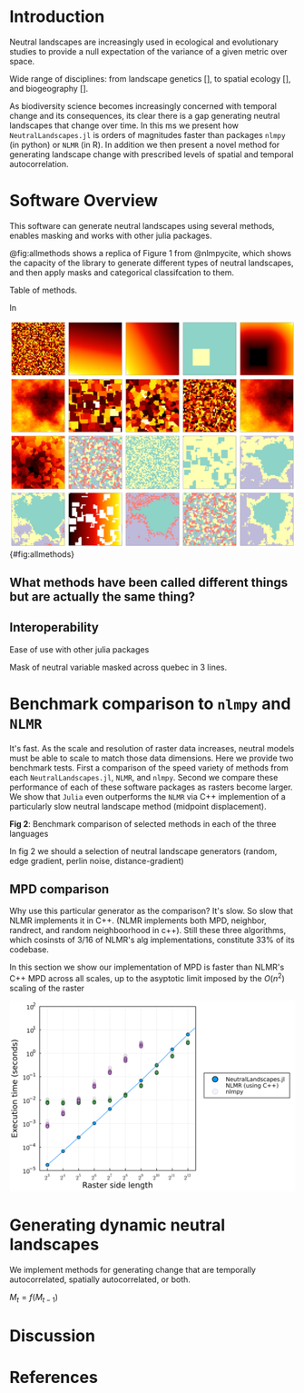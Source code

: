 # Introduction

Neutral landscapes are increasingly used in ecological and evolutionary studies to provide a 
null expectation of the variance of a given metric over space.


Wide range of disciplines: from landscape genetics [], to spatial ecology [], and biogeography [].


As biodiversity science becomes increasingly concerned with temporal change
and its consequences, its clear there is a gap generating neutral landscapes
that change over time. In this ms we present how `NeutralLandscapes.jl` is
orders of magnitudes faster than packages `nlmpy` (in python) or `NLMR` (in R).
In addition we then present a novel method for generating landscape change with prescribed 
levels of spatial and temporal autocorrelation.


# Software Overview

This software can generate neutral landscapes using several methods, enables 
masking and works with other julia packages.

@fig:allmethods shows a replica of Figure 1 from @nlmpycite, which shows the 
capacity of the library to generate different types of neutral landscapes,
and then apply masks and categorical classifcation to them.

Table of methods.

In

![Recreation of the figure in `nlmpy` paper and the source, supplied in less than 40 lines of code.](./figures/figure1.png){#fig:allmethods}

## What methods have been called different things but are actually the same thing?


## Interoperability

Ease of use with other julia packages

Mask of neutral variable masked across quebec in 3 lines.

# Benchmark comparison to `nlmpy` and `NLMR`

It's fast. As the scale and resolution of raster data increases, neutral models must be able to scale to match
those data dimensions. 
Here we provide two benchmark tests.
First a comparison of the speed variety of methods from each `NeutralLandscapes.jl`, 
`NLMR`, and `nlmpy`.
Second we compare these performance of each of these software packages as rasters become larger. We show that 
`Julia` even outperforms the `NLMR` via C++ implemention of a particularly slow neutral landscape method (midpoint displacement). 


**Fig 2**: Benchmark comparison of selected methods in each of the three languages

In fig 2 we should a selection of neutral landscape generators (random, edge gradient, perlin noise, distance-gradient)

## MPD comparison

Why use this particular generator as the comparison? It's slow. So slow that NLMR
implements it in C++. (NLMR implements both MPD, neighbor, randrect, and random neighboorhood in c++).  Still these three algorithms,
which cosinsts of 3/16 of NLMR's alg implementations, constitute 33% of its codebase.

In this section we show our implementation of MPD is faster than NLMR's C++ MPD across all scales, 
up to the asyptotic limit imposed by the $O(n^2)$ scaling of the raster


![Comparison of speed of generating a midpoint displacement neutral landscape (y-axis) against raster size (measured as length of the size of a square raster, x-axis)](./figures/draftfig3.png)

# Generating dynamic neutral landscapes

We implement methods for generating change that are temporally autocorrelated,
spatially autocorrelated, or both.

$M_t = f(M_{t-1})$


# Discussion 

# References

